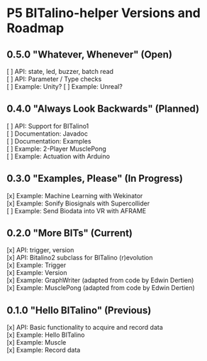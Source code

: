 # P5 BITalino-helper Versions and Roadmap

## 0.5.0 "Whatever, Whenever" (Open)
[ ] API: state, led, buzzer, batch read   
[ ] API: Parameter / Type checks          
[ ] Example: Unity?
[ ] Example: Unreal?        

## 0.4.0 "Always Look Backwards" (Planned)
[ ] API: Support for BITalino1  
[ ] Documentation: Javadoc    
[ ] Documentation: Examples    
[ ] Example: 2-Player MusclePong    
[ ] Example: Actuation with Arduino        

## 0.3.0 "Examples, Please" (In Progress)
[x] Example: Machine Learning with Wekinator    
[x] Example: Sonify Biosignals with Supercollider        
[ ] Example: Send Biodata into VR with AFRAME        

## 0.2.0 "More BITs" (Current)
[x] API: trigger, version    
[x] API: Bitalino2 subclass for BITalino (r)evolution             
[x] Example: Trigger       
[x] Example: Version       
[x] Example: GraphWriter (adapted from code by Edwin Dertien)         
[x] Example: MusclePong (adapted from code by Edwin Dertien)    

## 0.1.0 "Hello BITalino" (Previous)
[x] API: Basic functionality to acquire and record data   
[x] Example: Hello BITalino    
[x] Example: Muscle        
[x] Example: Record data    
